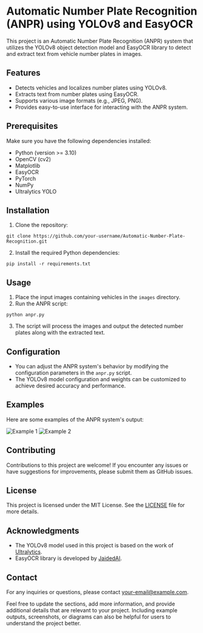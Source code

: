 # Automatic Number Plate Recognition (ANPR) using YOLOv8 and EasyOCR

This project is an Automatic Number Plate Recognition (ANPR) system that utilizes the YOLOv8 object detection model and EasyOCR library to detect and extract text from vehicle number plates in images.

## Features

- Detects vehicles and localizes number plates using YOLOv8.
- Extracts text from number plates using EasyOCR.
- Supports various image formats (e.g., JPEG, PNG).
- Provides easy-to-use interface for interacting with the ANPR system.

## Prerequisites

Make sure you have the following dependencies installed:

- Python (version >= 3.10)
- OpenCV (cv2)
- Matplotlib
- EasyOCR
- PyTorch
- NumPy
- Ultralytics YOLO

## Installation

1. Clone the repository:

```shell
git clone https://github.com/your-username/Automatic-Number-Plate-Recognition.git
```

2. Install the required Python dependencies:

```shell
pip install -r requirements.txt
```

## Usage

1. Place the input images containing vehicles in the `images` directory.
2. Run the ANPR script:

```shell
python anpr.py
```

3. The script will process the images and output the detected number plates along with the extracted text.

## Configuration

- You can adjust the ANPR system's behavior by modifying the configuration parameters in the `anpr.py` script.
- The YOLOv8 model configuration and weights can be customized to achieve desired accuracy and performance.

## Examples

Here are some examples of the ANPR system's output:

![Example 1](examples/example1.png)
![Example 2](examples/example2.png)

## Contributing

Contributions to this project are welcome! If you encounter any issues or have suggestions for improvements, please submit them as GitHub issues.

## License

This project is licensed under the MIT License. See the [LICENSE](LICENSE) file for more details.

## Acknowledgments

- The YOLOv8 model used in this project is based on the work of [Ultralytics](https://github.com/ultralytics/yolov8).
- EasyOCR library is developed by [JaidedAI](https://github.com/JaidedAI/EasyOCR).

## Contact

For any inquiries or questions, please contact [your-email@example.com](mailto:your-email@example.com).

Feel free to update the sections, add more information, and provide additional details that are relevant to your project. Including example outputs, screenshots, or diagrams can also be helpful for users to understand the project better.
